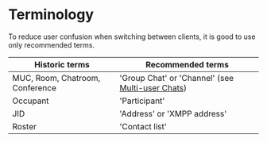 # Terminology

To reduce user confusion when switching between clients, it is good to use only recommended
terms.

| Historic terms                   | Recommended terms                                     |
|----------------------------------|-------------------------------------------------------|
| MUC, Room, Chatroom, Conference  | 'Group Chat' or 'Channel' (see [Multi-user Chats][])  |
| Occupant                         | 'Participant'                                         |
| JID                              | 'Address' or 'XMPP address'                           |
| Roster                           | 'Contact list'                                        |

[Multi-user Chats]: client-guidelines/groupchat.md
